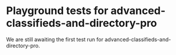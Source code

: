 # Playground tests for advanced-classifieds-and-directory-pro
We are still awaiting the first test run for advanced-classifieds-and-directory-pro.
